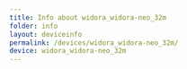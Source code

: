 ```yaml
---
title: Info about widora_widora-neo_32m
folder: info
layout: deviceinfo
permalink: /devices/widora_widora-neo_32m/
device: widora_widora-neo_32m
---
```

